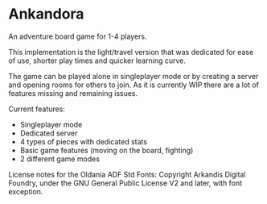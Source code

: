 # Ankandora
An adventure board game for 1-4 players.

This implementation is the light/travel version that was dedicated for ease of use, shorter play times and quicker learning curve.

The game can be played alone in singleplayer mode or by creating a server and opening rooms for others to join. As it is currently WIP there are a lot of features missing and remaining issues.

Current features:
- Singleplayer mode
- Dedicated server
- 4 types of pieces with dedicated stats
- Basic game features (moving on the board, fighting)
- 2 different game modes



License notes for the Oldania ADF Std Fonts:
Copyright Arkandis Digital Foundry, under the GNU General Public License V2 and later, with font exception.
